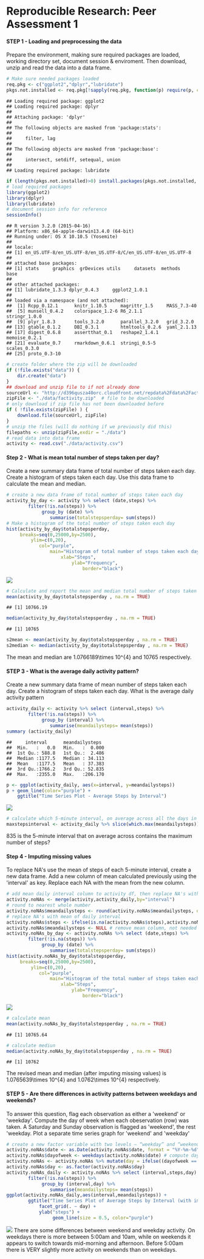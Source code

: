 # Reproducible Research: Peer Assessment 1


#### STEP 1 - Loading and preprocessing the data

Prepare the environment, making sure required packages are loaded, working directory set, document session & enviroment. Then download, unzip and read the data into a data frame.


```r
# Make sure needed packages loaded
req.pkg <- c("ggplot2","dplyr","lubridate")
pkgs.not.installed <- req.pkg[!sapply(req.pkg, function(p) require(p, character.only=T))]
```

```
## Loading required package: ggplot2
## Loading required package: dplyr
## 
## Attaching package: 'dplyr'
## 
## The following objects are masked from 'package:stats':
## 
##     filter, lag
## 
## The following objects are masked from 'package:base':
## 
##     intersect, setdiff, setequal, union
## 
## Loading required package: lubridate
```

```r
if (length(pkgs.not.installed)>0) install.packages(pkgs.not.installed, dependencies=TRUE)
# load required packages
library(ggplot2)
library(dplyr)
library(lubridate)
# document session info for reference 
sessionInfo()
```

```
## R version 3.2.0 (2015-04-16)
## Platform: x86_64-apple-darwin13.4.0 (64-bit)
## Running under: OS X 10.10.5 (Yosemite)
## 
## locale:
## [1] en_US.UTF-8/en_US.UTF-8/en_US.UTF-8/C/en_US.UTF-8/en_US.UTF-8
## 
## attached base packages:
## [1] stats     graphics  grDevices utils     datasets  methods   base     
## 
## other attached packages:
## [1] lubridate_1.3.3 dplyr_0.4.3     ggplot2_1.0.1  
## 
## loaded via a namespace (and not attached):
##  [1] Rcpp_0.12.1      knitr_1.10.5     magrittr_1.5     MASS_7.3-40     
##  [5] munsell_0.4.2    colorspace_1.2-6 R6_2.1.1         stringr_1.0.0   
##  [9] plyr_1.8.3       tools_3.2.0      parallel_3.2.0   grid_3.2.0      
## [13] gtable_0.1.2     DBI_0.3.1        htmltools_0.2.6  yaml_2.1.13     
## [17] digest_0.6.8     assertthat_0.1   reshape2_1.4.1   memoise_0.2.1   
## [21] evaluate_0.7     rmarkdown_0.6.1  stringi_0.5-5    scales_0.3.0    
## [25] proto_0.3-10
```

```r
# create folder where the zip will be downloaded
if (!file.exists("data")) {
    dir.create("data")
}
## download and unzip file to if not already done
sourceUrl <- "http://d396qusza40orc.cloudfront.net/repdata%2Fdata%2Factivity.zip"
zipFile <- "./data/factivity.zip"  # file to be downloaded
# only download if zip file has not been downloaded before
if ( !file.exists(zipFile) ) {
    download.file(sourceUrl, zipFile)
}
# unzip the files (will do nothing if we previously did this)
filepaths <- unzip(zipFile,exdir = "./data")
# read data into data frame 
activity <- read.csv("./data/activity.csv")
```

#### Step 2 - What is mean total number of steps taken per day?

Create a new summary data frame of total number of steps taken each day. Create a histogram of steps taken each day. Use this data frame to calculate the mean and median.


```r
# create a new data frame of total number of steps taken each day
activity_by_day <- activity %>% select (date,steps) %>% 
        filter(!is.na(steps)) %>% 
             group_by (date) %>% 
                summarise(totalstepsperday= sum(steps))
# Make a histogram of the total number of steps taken each day
hist(activity_by_day$totalstepsperday,
     breaks=seq(0,25000,by=2500),
         ylim=c(0,20),
            col="purple",
                main="Histogram of total number of steps taken each day",
                    xlab="Steps",
                        ylab="Frequency",
                            border="black")
```

![](PA1_template_files/figure-html/unnamed-chunk-2-1.png) 

```r
# Calculate and report the mean and median total number of steps taken per day
mean(activity_by_day$totalstepsperday , na.rm = TRUE)
```

```
## [1] 10766.19
```

```r
median(activity_by_day$totalstepsperday , na.rm = TRUE)
```

```
## [1] 10765
```

```r
s2mean <- mean(activity_by_day$totalstepsperday , na.rm = TRUE)
s2median <- median(activity_by_day$totalstepsperday , na.rm = TRUE)
```

The mean and median are 1.0766189\times 10^{4} and 10765 respectively.


#### STEP 3 - What is the average daily activity pattern?
Create a new summary data frame of mean number of steps taken each day. Create a histogram of steps taken each day. What is the average daily activity pattern


```r
activity_daily <- activity %>% select (interval,steps) %>% 
        filter(!is.na(steps)) %>% 
             group_by (interval) %>% 
                summarise(meandailysteps= mean(steps))
summary (activity_daily)
```

```
##     interval      meandailysteps   
##  Min.   :   0.0   Min.   :  0.000  
##  1st Qu.: 588.8   1st Qu.:  2.486  
##  Median :1177.5   Median : 34.113  
##  Mean   :1177.5   Mean   : 37.383  
##  3rd Qu.:1766.2   3rd Qu.: 52.835  
##  Max.   :2355.0   Max.   :206.170
```

```r
p <- ggplot(activity_daily, aes(x=interval, y=meandailysteps))
p + geom_line(color="purple") +
    ggtitle("Time Series Plot - Average Steps by Interval")
```

![](PA1_template_files/figure-html/unnamed-chunk-3-1.png) 

```r
# calculate which 5-minute interval, on average across all the days in the dataset, contains the maximum number of steps?
maxstepsinterval <- activity_daily %>% slice(which.max(meandailysteps))
```

835 is the 5-minute interval that on average across contains the maximum number of steps?

#### Step 4 - Imputing missing values
To replace NA's use the mean of steps of each 5-minute interval, create a new data frame.  Add a new column of mean calculated previously using the 'interval' as key. Replace each NA with the mean from the new column.


```r
# add mean daily interval column to activity df, then replace NA's with this value
activity.noNAs <- merge(activity,activity_daily,by="interval")
# round to nearest whole number
activity.noNAs$meandailysteps <- round(activity.noNAs$meandailysteps, digits = 0)
# replace NA's with mean of daily interval
activity.noNAs$steps <- ifelse(is.na(activity.noNAs$steps),activity.noNAs$meandailysteps,activity.noNAs$steps)
activity.noNAs$meandailysteps <- NULL # remove mean column, not needed
activity.noNAs_by_day <- activity.noNAs %>% select (date,steps) %>% 
        filter(!is.na(steps)) %>% 
             group_by (date) %>% 
                summarise(totalstepsperday= sum(steps))
hist(activity.noNAs_by_day$totalstepsperday,
     breaks=seq(0,25000,by=2500),
         ylim=c(0,20),
            col="purple",
                main="Histogram of the total number of steps taken each day (w/o NAs)",
                    xlab="Steps",
                        ylab="Frequency",
                            border="black")
```

![](PA1_template_files/figure-html/unnamed-chunk-4-1.png) 

```r
# calculate mean
mean(activity.noNAs_by_day$totalstepsperday , na.rm = TRUE)
```

```
## [1] 10765.64
```

```r
# calculate mediun 
median(activity.noNAs_by_day$totalstepsperday , na.rm = TRUE)
```

```
## [1] 10762
```

The revised mean and median (after imputing missing values) is 1.0765639\times 10^{4} and 1.0762\times 10^{4} respectively.

#### STEP 5 - Are there differences in activity patterns between weekdays and weekends?
To answer this question, flag each observation as either a 'weekend' or 'weekday'. Compute the day of week when each  obeservation (row) was taken. A Saturday and Sunday observation is flagged as 'weekend', the rest 'weekday. Plot a separate time series graph for 'weekend' and 'weekday' 


```r
# create a new factor variable with two levels – “weekday” and “weekend”
activity.noNAs$date <- as.Date(activity.noNAs$date, format = "%Y-%m-%d") # convert date 
activity.noNAs$dayofweek <- weekdays(activity.noNAs$date) # compute day of week
activity.noNAs <- activity.noNAs %>% mutate(day = ifelse((dayofweek == "Sunday") | (dayofweek == "Saturday") ,"weekend","weekday")) # flag weekday or weekend
activity.noNAs$day <- as.factor(activity.noNAs$day)
activity.noNAs_daily <- activity.noNAs %>% select (interval,steps,day) %>% 
        filter(!is.na(steps)) %>% 
             group_by (interval,day) %>% 
                summarise(meandailysteps= mean(steps))
ggplot(activity.noNAs_daily,aes(interval,meandailysteps)) +
        ggtitle("Time Series Plot of Average Steps by Interval (with imputed values)") +
            facet_grid(. ~ day) +
            ylab("steps") +
                 geom_line(size = 0.5, color="purple")
```

![](PA1_template_files/figure-html/unnamed-chunk-5-1.png) 
There are some differences between weekend and weekday activity. On weekdays there is more between 5:00am and 10am, while on weekends it appears to switch towards mid-morning and afternoon. Before 5:00am there is VERY slightly more activity on weekends than on weekdays.
